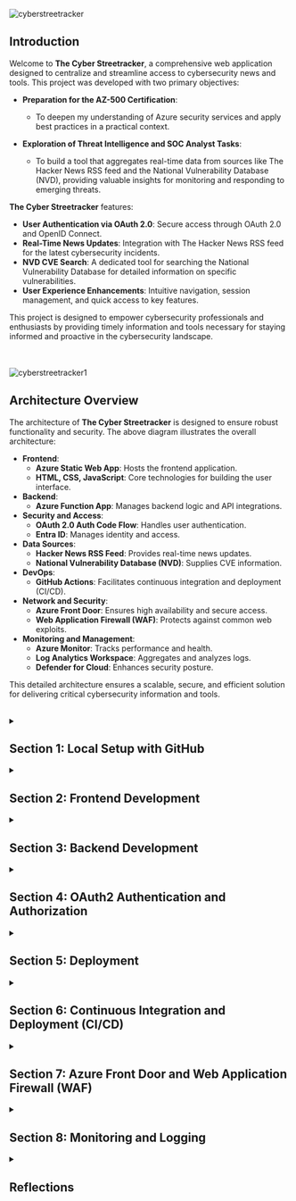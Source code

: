 ![cyberstreetracker](https://i.imgur.com/EvXE8lo.png)

## Introduction

Welcome to **The Cyber Streetracker**, a comprehensive web application designed to centralize and streamline access to cybersecurity news and tools. This project was developed with two primary objectives:

- **Preparation for the AZ-500 Certification**:
   - To deepen my understanding of Azure security services and apply best practices in a practical context.

- **Exploration of Threat Intelligence and SOC Analyst Tasks**:
  - To build a tool that aggregates real-time data from sources like The Hacker News RSS feed and the National Vulnerability Database (NVD), providing valuable insights for monitoring and responding to emerging threats.

**The Cyber Streetracker** features:
- **User Authentication via OAuth 2.0**: Secure access through OAuth 2.0 and OpenID Connect.
- **Real-Time News Updates**: Integration with The Hacker News RSS feed for the latest cybersecurity incidents.
- **NVD CVE Search**: A dedicated tool for searching the National Vulnerability Database for detailed information on specific vulnerabilities.
- **User Experience Enhancements**: Intuitive navigation, session management, and quick access to key features.

This project is designed to empower cybersecurity professionals and enthusiasts by providing timely information and tools necessary for staying informed and proactive in the cybersecurity landscape.
<br><br><br>

![cyberstreetracker1](https://i.imgur.com/pMcGUym.png)

## Architecture Overview

The architecture of **The Cyber Streetracker** is designed to ensure robust functionality and security. The above diagram illustrates the overall architecture:

- **Frontend**:
  - **Azure Static Web App**: Hosts the frontend application.
  - **HTML, CSS, JavaScript**: Core technologies for building the user interface.
- **Backend**:
  - **Azure Function App**: Manages backend logic and API integrations.
- **Security and Access**:
  - **OAuth 2.0 Auth Code Flow**: Handles user authentication.
  - **Entra ID**: Manages identity and access.
- **Data Sources**:
  - **Hacker News RSS Feed**: Provides real-time news updates.
  - **National Vulnerability Database (NVD)**: Supplies CVE information.
- **DevOps**:
  - **GitHub Actions**: Facilitates continuous integration and deployment (CI/CD).
- **Network and Security**:
  - **Azure Front Door**: Ensures high availability and secure access.
  - **Web Application Firewall (WAF)**: Protects against common web exploits.
- **Monitoring and Management**:
  - **Azure Monitor**: Tracks performance and health.
  - **Log Analytics Workspace**: Aggregates and analyzes logs.
  - **Defender for Cloud**: Enhances security posture.

This detailed architecture ensures a scalable, secure, and efficient solution for delivering critical cybersecurity information and tools.
<br><br>

<details>
<summary><h2><b>Section 1: Local Setup with GitHub</b></h2></summary>

![cyberstreetracker2](https://i.imgur.com/aBbgdD2.png)

This section describes the initial steps for setting up **The Cyber Streetracker** project locally. It covers cloning the repository, setting up the development environment in Visual Studio Code (VSCode), and organizing the project structure to facilitate efficient development and version control.

### Setup:

- **Clone the Repository**: Use SSH for secure access.
- **Open in VSCode**: Initialize the project in Visual Studio Code.
- **Create Directories**: Set up `frontend` for the user interface and `backend` for Azure Function App.
- **Version Control**: Use `git add`, `git commit`, and `git push` to manage changes.

### Key Points:

- **GitHub Cloning via SSH**: Ensures secure and efficient repository access.
- **VSCode Integration**: Supports both frontend and backend development.
- **Directory Structure**: Organized into `frontend` and `backend` for efficient code management.
- **Version Control**: Tracks and integrates changes using Git commands.

### Repository Structure

- **frontend**: Contains HTML, CSS, and JavaScript files.
- **backend**: Contains Azure Function App files.

With the local setup complete, our integration with GitHub streamlines version control, facilitates collaboration, and supports continuous integration. This setup ensures efficient project contributions and high-quality code maintenance. Next, we will focus on developing and enhancing the frontend components of our web app.
<br><br><br>

---
</details>

<details>
<summary><h2><b>Section 2: Frontend Development</b></h2></summary>

![cyberstreetracker3](https://i.imgur.com/sMkck0h.png)

The frontend of **The Cyber Streetracker** is structured to provide a user-friendly interface that integrates seamlessly with the backend services. The project uses a Bootstrap HTML5 template as the framework for the frontend build, ensuring a responsive and visually appealing design.

### Frontend Codebase Structure

- **HTML**: Forms the structure of the web pages, providing the essential elements and containing the core layout and Bootstrap framework integration
- **CSS**: Styles the HTML elements, enhancing the visual presentation and user experience
- **JavaScript**: Adds interactivity and handles dynamic content updates like managing user interactions and API calls

### Interaction Flow

- **Landing Page**:
   - Users are greeted with a welcome message and a login button if not authenticated.
   - Upon successful login via OAuth 2.0, users gain access to additional features.

- **News Feed Section**:
   - Dynamically loads the latest cybersecurity news articles using JavaScript to fetch data from The Hacker News RSS feed.

- **CVE Search Tool**:
   - Allows users to search for specific CVEs, displaying detailed vulnerability information retrieved from the NVD API.

### Extensions Used in VSCode

To facilitate development, several VSCode extensions are recommended:
- **Live Server**: Provides a local development server with live reload.
- **Azure Account**: Integrates Azure services within VSCode.
- **Azure Tools**: Includes a suite of tools for managing Azure resources.
- **Azure Functions**: Supports development and debugging of Azure Functions.
- **Python**: Essential for any Python-related backend tasks.
- **GitHub Actions**: Assists in managing CI/CD workflows.

We have established a solid foundation for the frontend of **The Cyber Streetracker**, utilizing a Bootstrap HTML5 template to create a responsive and user-friendly interface. The structure includes HTML for page layout, CSS for styling, and JavaScript for dynamic content and API integration. We have set up essential sections such as the landing page, news feed, and CVE search tool, ensuring a seamless user experience. Although we have laid the groundwork, we will revisit the frontend later to integrate secure sign-in features and refine the interface further. For now, our focus shifts to building the core backend functions to support these frontend capabilities.
<br><br><br>

---
</details>


<details>
<summary><h2><b>Section 3: Backend Development</b></h2></summary>

![cyberstreetracker4](https://i.imgur.com/G8PTj6B.png)

The backend of **The Cyber Streetracker** was developed using Python and Flask, providing a robust framework for handling API calls and integrating external data sources.

### Backend Codebase Structure

- **Flask**: Serves as the web framework for handling HTTP requests and routing.
- **Python Modules**: Utilized to enhance functionality and simplify development.
  - **Flask-Caching**: Implements caching mechanisms to improve performance.
  - **Flask-CORS**: Enables Cross-Origin Resource Sharing (CORS) to allow resource sharing across different domains.
  - **Requests**: Simplifies HTTP requests to external APIs.
  - **Feedparser**: Parses RSS feeds to retrieve news articles.
  - **Bleach**: Sanitizes HTML content to prevent security vulnerabilities.
  - **re**: Provides regular expression operations for string matching.
  - **Datetime**: Manages date and time operations.

### API Integrations

- **RSS Feed API**:
  - **Purpose**: Fetches and processes news articles from The Hacker News RSS feed.
  - **Functionality**: Uses `feedparser` to parse feed data and `bleach` to sanitize HTML content, providing a secure and structured output of the latest articles.

- **CVE Search API**:
  - **Purpose**: Interfaces with the National Vulnerability Database (NVD) to search for Common Vulnerabilities and Exposures (CVEs).
  - **Functionality**: Utilizes `requests` to fetch data from the NVD API, processes query parameters, and returns detailed CVE information, including descriptions, CVSS scores, and severity.

### Interaction Flow

- **Data Retrieval**:
   - **RSS Feed Function**: Fetches and processes news data from The Hacker News.
   - **CVE Search Function**: Retrieves and processes CVE data from the NVD.

- **API Endpoints**:
   - **/rss-feed**: Returns the latest news articles.
   - **/cve/<cve_id>**: Returns detailed CVE information based on user queries.

These functions were tested locally and confirmed that the JSON responses were correctly integrated into the HTML, ensuring the application displays real-time cybersecurity news and CVE details effectively.
<br><br><br>

---
</details>

<details>
<summary><h2><b>Section 4: OAuth2 Authentication and Authorization</b></h2></summary>

![cyberstreetracker5](https://i.imgur.com/IyM2Aze.png)

The **OAuth2 Authentication and Authorization** for **The Cyber Streetracker** is designed to provide secure user access, leveraging Microsoft's Entra ID platform and the MSAL (Microsoft Authentication Library) in the frontend.

### Azure App Registration

- **Setup**:
  - **Application Registration**: Configured in Azure to define and manage the web app's identity.
  - **Redirect URI Configuration**: Specified the URI where the authorization server sends the user once the app has been successfully authorized, crucial for receiving tokens and completing the authentication process.
  - **Avoiding Implicit Grant Flow**: Ensured the app uses Authorization Code Flow with PKCE for enhanced security.

- **Demo User and Group**:
  - **Creation**: A demo user was created and placed in a demo group.
  - **Group Assignment**: The demo group was added to the app registration’s identity settings in Entra ID, allowing controlled access to the web app.

### Authentication Flow

- **Opens Browser**: The user initiates the process by opening their browser.
- **Navigates to App**: They navigate to the web app, which triggers the authentication flow.
- **Redirect to Entra ID**: The web app redirects the user to Entra ID (Azure AD) with an authorization code request and code challenge.
- **Enters Credentials**: The user enters their credentials on the Entra ID login page.
- **Receives Authorization Code**: Upon successful login, Entra ID issues an authorization code.
- **Request Bearer Token**: The web app exchanges the authorization code for a bearer token, providing the code verifier and authorization code.
- **Issue Tokens**: Entra ID issues the tokens, which include access and ID tokens.
- **Redirect Access Tokens**: The tokens are redirected back to the web app via the specified redirect URI.
- **Returns Secure Page**: The web app uses the access token to provide secure access to the user.

### Frontend Integration

- **MSAL Integration**:
  - **JavaScript**: MSAL.js is used in the frontend to handle OAuth2 flows, managing token acquisition and renewal.
  - **HTML**: Integration points in the HTML code facilitate secure sign-in and access token retrieval.

### Security Features

- **Bearer Token**:
  - **Purpose**: Used for authenticating API requests, ensuring secure communication between the frontend and backend.
  - **Handling**: The bearer token is securely stored and managed by MSAL.js.

- **Code Verifier and Challenge**:
  - **Purpose**: Enhances security by mitigating authorization code interception attacks.
  - **Process**: The code verifier is generated by the frontend and hashed to create a code challenge, sent with the authorization request.

### Benefits

- **Enhanced Security**: OAuth2 with PKCE (Proof Key for Code Exchange) ensures robust security.
- **Streamlined User Experience**: Seamless sign-in flow integrated with Microsoft Entra ID.
- **Scalable Authentication**: Supports secure authentication for multiple users and sessions.

The implementation of OAuth2 with MSAL, coupled with a robust app registration setup in Azure, provides **The Cyber Streetracker** with a secure and scalable authentication mechanism. This ensures user data and interactions remain protected, supporting our goal of delivering a secure and user-friendly application.
<br><br><br>

---
</details>

<details>
<summary><h2><b>Section 5: Deployment</b></h2></summary>

![cyberstreetracker6](https://i.imgur.com/fgXKzL7.png)

The deployment phase of **The Cyber Streetracker** focuses on setting up both backend and frontend components in Azure. This involves converting and deploying Python Flask functions to Azure Functions, creating a Static Web App for the frontend, and ensuring seamless integration and secure communication between them.

### Backend Deployment

- **Azure Login and Function App Creation**:
   - **VSCode Integration**: Logged in to Azure directly from Visual Studio Code.
   - **Create Function App**: Used the Azure extension in VSCode to create a new Function App in Azure.

- **Convert Python Flask Functions**:
   - **Blueprint Module**: Utilized the blueprint module to integrate the CVE search function and RSS feed function within Azure Functions.
   - **Update Function Code**: Adjusted Flask functions to fit Azure Function’s requirements, including setting up HTTP triggers and appropriate routing.
   - **API Configuration**: Configured the app registration in Azure to expose APIs, allowing secure access and integration.

- **Deployment Steps**:
   - **Deploy to Azure**: Published the converted Flask functions to the newly created Azure Function App.
   - **API Permissions**: Set up API permissions to allow the Function App to be accessed securely by the frontend.
   - **Configure App Settings**: Ensured all necessary environment variables and connection strings were configured in the Function App settings.

### Frontend Deployment

- **Create Static Web App**:
   - **VSCode Integration**: Used the Azure extension in VSCode to create an Azure Static Web App.
   - **Deploy Frontend**: Deployed the frontend code to the Azure Static Web App.

- **Integrate with Backend**:
   - **JavaScript Updates**: Modified JavaScript code to interface with the deployed Azure Function App.
   - **API Permissions**: Configured the web app to use delegated permissions for making calls to the Function App.

- **Testing and Validation**:
   - **Functionality Check**: Ensured all features, including CVE search and RSS feed, were functioning correctly.
   - **Cross-Origin Resource Sharing (CORS)**: Configured CORS settings to allow the frontend to communicate with the backend securely.
   - **Performance Testing**: Conducted basic performance tests to ensure the app runs smoothly under expected load conditions.
   - **Security Testing**: Verified that all security measures, including token handling and API permissions, were correctly implemented.

- **Update GitHub Repository**:
   - **Push Changes**: Pushed the updated code to GitHub to reflect the latest changes and deployment configurations.

The deployment process for **The Cyber Streetracker** involved converting Python Flask functions to Azure Functions, creating a Static Web App for the frontend, and ensuring seamless integration between the two. By configuring app registration, API permissions, and CORS settings, the communication channels between the frontend and backend were secured. After thorough testing, including functionality, performance, and security checks, the updated code was pushed to GitHub, maintaining an up-to-date repository and supporting continuous integration and delivery.
<br><br><br>

---
</details>

<details>
<summary><h2><b>Section 6: Continuous Integration and Deployment (CI/CD)</b></h2></summary>

![cyberstreetracker7](https://i.imgur.com/yR86aE0.png)

This section outlines the setup of Continuous Integration and Deployment (CI/CD) for **The Cyber Streetracker**, focusing on automating the deployment process using GitHub Actions. This setup ensures that changes to the code are automatically built and deployed, maintaining the efficiency and consistency of the web app.

### CI/CD Setup for Web App

- **GitHub Actions Configuration**:
   - **Workflow File**: Created a `.github/workflows` directory in the repository and added a workflow YAML file to define the CI/CD pipeline.
   - **Define Jobs**: Specified jobs in the workflow file to build and deploy the web app.

- **Automated Deployment**:
   - **Commit and Push**: Changes made in VSCode are committed to the GitHub repository.
   - **Trigger CI/CD Pipeline**: GitHub Actions is configured to automatically trigger the CI/CD pipeline upon code push or pull request.

- **Build and Deploy**:
   - **Build Job**: Configured to build the static web app using appropriate build tools and commands.
   - **Deploy Job**: Set up to deploy the built web app to Azure Static Web Apps.
   - **Azure Integration**: Utilized Azure credentials stored in GitHub Secrets for secure deployment.

### Benefits of CI/CD

- **Consistent Deployment**: Streamlines the deployment process, reducing manual errors.
- **Faster Releases**: Speeds up the release cycle by automating the build and deployment processes.
- **Continuous Feedback**: Provides immediate feedback on code changes, improving development efficiency.

The CI/CD setup for **The Cyber Streetracker** ensures that any changes made to the code are automatically deployed, maintaining the integrity and performance of the web app. By leveraging GitHub Actions, we have streamlined the development workflow, enabling continuous integration and delivery, and ensuring that the latest updates are always deployed efficiently to Azure Static Web Apps.
<br><br><br>

---
</details>

<details>
<summary><h2><b>Section 7: Azure Front Door and Web Application Firewall (WAF)</b></h2></summary>

![cyberstreetracker8](https://i.imgur.com/TmT1jTA.png)

This section describes the configuration of Azure Front Door and Web Application Firewall (WAF) for **The Cyber Streetracker**. These services enhance security and performance by providing load balancing, global distribution, and protection against common web exploits.

### Configuration Steps

- **Azure Front Door Setup**:
   - **Custom Domain and HTTPS**: Configured a custom domain with HTTPS to secure web traffic.
   - **Global Distribution**: Leveraged Azure Front Door’s capabilities to distribute traffic globally, improving access speed and reliability.
   - **Content Delivery Network (CDN)**: Integrated within Azure Front Door to cache static content, reducing latency and enhancing user experience.
   - **Origin Groups**: Configured two origin groups:
     - **Frontend**: Origin for the Azure Static Web App.
     - **Backend**: Origin for the Azure Function App.
   - **Routing Configuration**: Set up routes to direct traffic appropriately to the frontend and backend origins.

- **Web Application Firewall (WAF) Policy**:
   - **Custom Rules**: Defined custom rules, including a “US Only” rule to block IPs outside the US.
   - **OWASP Rule Set**: Implemented the OWASP Core Rule Set to protect against common vulnerabilities like SQL injection and cross-site scripting (XSS).

### Benefits of Front Door and WAF

- **Enhanced Security**: Protects the application from common web attacks and exploits.
- **Improved Performance**: Reduces latency and improves load times through global distribution and CDN integration.
- **Scalability and Reliability**: Ensures the application can handle traffic spikes and provides high availability.

The integration of Azure Front Door and WAF with **The Cyber Streetracker** enhances the overall security and performance of the application. By leveraging these services, the web app benefits from robust protection against threats and improved user experience through efficient content delivery.
<br><br><br>

---
</details>

<details>
<summary><h2><b>Section 8: Monitoring and Logging</b></h2></summary>

![cyberstreetracker9](https://i.imgur.com/1AwcEQL.png)

This section outlines the setup of monitoring and logging for **The Cyber Streetracker**, focusing on how Azure services such as Azure Monitor, App Insights, and Log Analytics are utilized to track application performance and security, along with monitoring sign-in activities through EntraID.

### Configuration of Monitoring and Logging Tools

- **Azure Monitor and App Insights**:
   - **Integration**: Connected the Azure Function App with Azure Monitor and Application Insights to track performance metrics and operational data.
   - **Insights**: Configured to collect detailed information about the application's operations, helping to diagnose errors and improve performance.

- **Log Analytics Workspace**:
   - **Setup**: Created a Log Analytics workspace to aggregate logs from various Azure services.
   - **Logs Collection**: Configured to collect diagnostic logs, activity logs from the Azure Function App, Azure Front Door, Web Application Firewall, and Entra ID.

- **Defender for Cloud**:
  - **Security Score and Recommendations**: Defender for Cloud provides a security score and tailored recommendations, helping to enhance the security posture by identifying potential vulnerabilities and guiding the implementation of best practices.
  - **Security Monitoring**: Enabled Azure Defender for Cloud to monitor security across Azure services, providing advanced threat protection and detection capabilities.


### Benefits of Effective Monitoring and Logging

- **Enhanced Security**: Provides real-time security monitoring and alerts to detect and respond to potential threats quickly, including unauthorized access attempts evident from sign-in logs.
- **Operational Efficiency**: Helps in identifying performance bottlenecks and operational issues, facilitating quick resolution and uptime.
- **Compliance and Auditing**: Supports compliance and auditing requirements by retaining detailed logs of all system and user activities, including authentication events.

The monitoring and logging framework established for **The Cyber Streetracker** ensures comprehensive visibility into the application's health, security, and user authentication activities. By leveraging Azure Monitor, App Insights, and Log Analytics, along with Entra ID sign-in logs, we maintain high operational standards and security, supporting proactive management and continuous improvement of the system.
<br><br><br>

---
</details>

<details>
<summary><h2><b>Reflections</b></h2></summary>

Throughout the development of **The Cyber Streetracker**, numerous challenges were encountered, strategic changes implemented, and valuable lessons learned. This project not only enhanced my technical skills but also deepened my understanding of both the complexities and the critical aspects of building a secure and efficient web application.

#### Challenges Overcome
- **Integrating Multiple Azure Services**: Learning to seamlessly integrate various Azure services such as Azure Functions, Azure Static Web Apps, and Azure AD was initially daunting. Ensuring these services worked together effectively involved a steep learning curve.
- **Authentication Flows**: Implementing OAuth2.0 and managing authentication tokens securely, particularly handling the complexities around secure token storage and renewal, was challenging and required careful consideration to ensure security best practices.
- **Custom Domain Configuration**: Initially, I faced issues with too many redirect errors when setting up a custom domain with Azure Front Door after configuring it initially with the static web app. The solution was to remove the custom domain configuration from the static web app and reconfigure it directly through Azure Front Door.
- **Responsive Design for Mobile View**: Adjusting the frontend tables to render correctly in mobile view was a challenge. I learned to effectively use Bootstrap and CSS to make the UI responsive and user-friendly on various devices.
- **Converting Flask App to Azure Functions**: Adapting the Flask application to work within the constraints of Azure Functions was complex. Discovering and implementing Blueprints greatly simplified the process, making the function modular and easier to manage.
- **Frontend and Backend Synchronization**: Enhancements to the interaction between the frontend and backend were made to improve data flow and user experience, ensuring that the frontend dynamically reflected changes from the backend in real-time.
- **Security First**: The importance of security in every aspect of the application became evident, particularly in protecting API endpoints, securing user authentication, and safeguarding sensitive data.

#### Security Testing
- **WAF Rule Testing**: Tested login attempts from outside the US using a VPN to verify the effectiveness of the WAF rules. The attempt was immediately blocked, confirming the functionality of the "US Only" rule.

![cyberstreetracker11](https://i.imgur.com/90JQHoM.png)
<br><br>
![cyberstreetracker12](https://i.imgur.com/ZU7WkwQ.png)
<br><br>

- **Least Privilege Testing**: Configured a demo user as a guest with minimal privileges and tested access to Entra ID's user directory, which was correctly blocked.

![Access Denied](https://i.imgur.com/0iuNuQK.png)
<br><br>

#### Enjoyable Aspects
- **Building with Azure**: Working with Azure's cloud infrastructure was immensely satisfying. It offered robust solutions and a broad range of services that enhanced the application's functionality and security.
- **User Interface Design**: Developing a user-friendly and aesthetically pleasing interface was particularly rewarding. It improved user engagement and made the application more intuitive.
- **Python Coding Success**: The moment when my Python code returned the exact response I wanted was a milestone, signifying that the backend was correctly processing and delivering data as expected.
- **OAuth2 Implementation**: Successfully implementing the OAuth2 authorization code flow with a code verifier and bearer token was a breakthrough, providing robust security for user authentication.

#### Conclusion
The **Cyber Streetracker** project was not just a technical journey but a significant personal growth opportunity. It solidified my career transition into cybersecurity and contributed immensely to passing the AZ-500 certification. This project has laid a strong foundation for future enhancements. Plans to integrate CosmosDB for user CVE search history and to use this web application as a platform for learning more about application security, exploring OWASP standards, and utilizing tools like Burp Suite are already underway. This is just the beginning, and I look forward to continuing to develop and refine **The Cyber Streetracker**.

</details>



